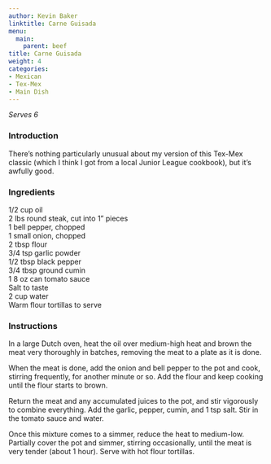 ```yaml
---
author: Kevin Baker
linktitle: Carne Guisada
menu:
  main:
    parent: beef
title: Carne Guisada
weight: 4
categories:
- Mexican
- Tex-Mex
- Main Dish
---
```

*Serves 6*

### Introduction

There’s nothing particularly unusual about my version of this Tex-Mex classic (which I think I got from a local Junior League cookbook), but it’s awfully good.

### Ingredients

<div class="ingredient-list">

1/2 cup oil  
2 lbs round steak, cut into 1” pieces   
1 bell pepper, chopped  
1 small onion, chopped  
2 tbsp flour  
3/4 tsp garlic powder  
1/2 tbsp black pepper  
3/4 tbsp ground cumin  
1 8 oz can tomato sauce  
Salt to taste  
2 cup water  
Warm flour tortillas to serve  

</div>

### Instructions

In a large Dutch oven, heat the oil over medium-high heat and brown the meat very thoroughly in batches, removing the meat to a plate as it is done.

When the meat is done, add the onion and bell pepper to the pot and cook, stirring frequently, for another minute or so. Add the flour and keep cooking until the flour starts to brown. 

Return the meat and any accumulated juices to the pot, and stir vigorously to combine everything. Add the garlic, pepper, cumin, and 1 tsp salt. Stir in the tomato sauce and water.

Once this mixture comes to a simmer, reduce the heat to medium-low. Partially cover the pot and simmer, stirring occasionally, until the meat is very tender (about 1 hour). Serve with hot flour tortillas.